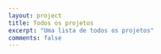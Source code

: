 ```yaml
---
layout: project
title: Todos os projetos
excerpt: "Uma lista de todos os projetos"
comments: false
---
```

